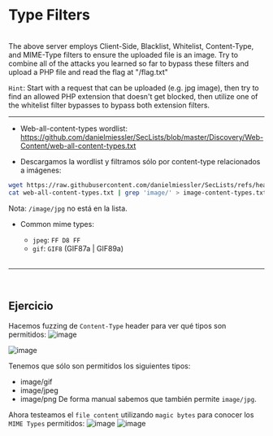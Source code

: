 # Type Filters
<br>
 The above server employs Client-Side, Blacklist, Whitelist, Content-Type, and MIME-Type filters to ensure the uploaded file is an image. 
 Try to combine all of the attacks you learned so far to bypass these filters and upload a PHP file and read the flag at "/flag.txt"

 `Hint`: Start with a request that can be uploaded (e.g. jpg image), then try to find an allowed PHP extension that doesn't get blocked,
 then utilize one of the whitelist filter bypasses to bypass both extension filters.

 ---

 - Web-all-content-types wordlist: https://github.com/danielmiessler/SecLists/blob/master/Discovery/Web-Content/web-all-content-types.txt

- Descargamos la wordlist y filtramos sólo por content-type relacionados a imágenes:
```bash
wget https://raw.githubusercontent.com/danielmiessler/SecLists/refs/heads/master/Discovery/Web-Content/web-all-content-types.txt
cat web-all-content-types.txt | grep 'image/' > image-content-types.txt
```
Nota: `/image/jpg` no está en la lista.

- Common mime types:
  - `jpeg`: `FF D8 FF`
  - `gif`: `GIF8` (GIF87a | GIF89a)

  <br>

 ---
<br>

## Ejercicio

Hacemos fuzzing de `Content-Type` header para ver qué tipos son permitidos:
![image](https://github.com/user-attachments/assets/b6376c4b-05d7-4821-80c6-04b0901559b9)

![image](https://github.com/user-attachments/assets/287f8443-d7fc-41c0-93af-7140125607ca)

Tenemos que sólo son permitidos los siguientes tipos:
- image/gif
- image/jpeg
- image/png
De forma manual sabemos que también permite `image/jpg`.


Ahora testeamos el `file content` utilizando `magic bytes` para conocer los `MIME Types` permitidos:
![image](https://github.com/user-attachments/assets/b5d9d02b-5984-48b1-9473-bfd797379b27)
![image](https://github.com/user-attachments/assets/8acbe838-c50e-48ac-8322-5a2948e611ff)




